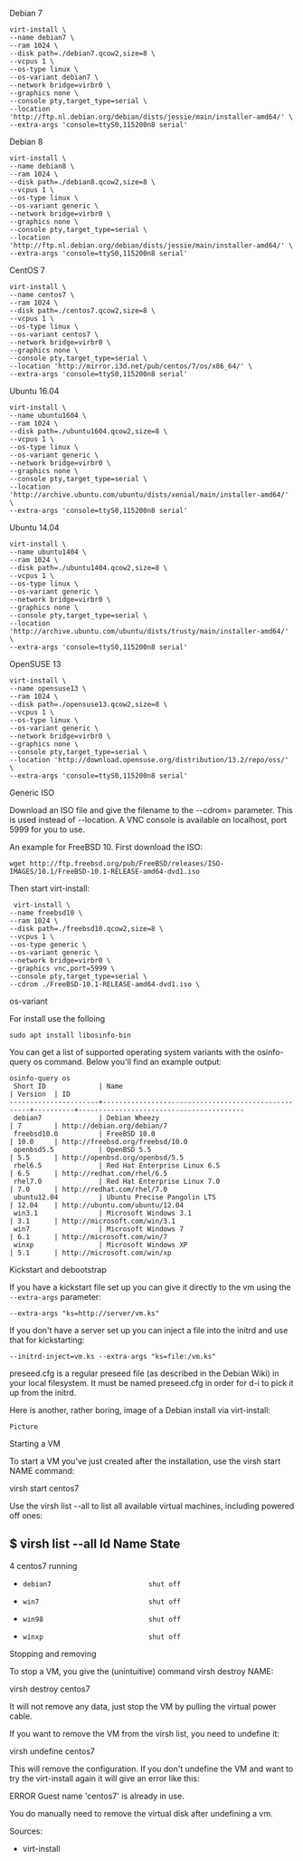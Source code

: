 Debian 7
```
virt-install \
--name debian7 \
--ram 1024 \
--disk path=./debian7.qcow2,size=8 \
--vcpus 1 \
--os-type linux \
--os-variant debian7 \
--network bridge=virbr0 \
--graphics none \
--console pty,target_type=serial \
--location 'http://ftp.nl.debian.org/debian/dists/jessie/main/installer-amd64/' \
--extra-args 'console=ttyS0,115200n8 serial'
```

Debian 8
```
virt-install \
--name debian8 \
--ram 1024 \
--disk path=./debian8.qcow2,size=8 \
--vcpus 1 \
--os-type linux \
--os-variant generic \
--network bridge=virbr0 \
--graphics none \
--console pty,target_type=serial \
--location 'http://ftp.nl.debian.org/debian/dists/jessie/main/installer-amd64/' \
--extra-args 'console=ttyS0,115200n8 serial'
```

CentOS 7

```
virt-install \
--name centos7 \
--ram 1024 \
--disk path=./centos7.qcow2,size=8 \
--vcpus 1 \
--os-type linux \
--os-variant centos7 \
--network bridge=virbr0 \
--graphics none \
--console pty,target_type=serial \
--location 'http://mirror.i3d.net/pub/centos/7/os/x86_64/' \
--extra-args 'console=ttyS0,115200n8 serial'
```

Ubuntu 16.04
```
virt-install \
--name ubuntu1604 \
--ram 1024 \
--disk path=./ubuntu1604.qcow2,size=8 \
--vcpus 1 \
--os-type linux \
--os-variant generic \
--network bridge=virbr0 \
--graphics none \
--console pty,target_type=serial \
--location 'http://archive.ubuntu.com/ubuntu/dists/xenial/main/installer-amd64/' \
--extra-args 'console=ttyS0,115200n8 serial'
```

Ubuntu 14.04
```
virt-install \
--name ubuntu1404 \
--ram 1024 \
--disk path=./ubuntu1404.qcow2,size=8 \
--vcpus 1 \
--os-type linux \
--os-variant generic \
--network bridge=virbr0 \
--graphics none \
--console pty,target_type=serial \
--location 'http://archive.ubuntu.com/ubuntu/dists/trusty/main/installer-amd64/' \
--extra-args 'console=ttyS0,115200n8 serial'
```

OpenSUSE 13
```
virt-install \
--name opensuse13 \
--ram 1024 \
--disk path=./opensuse13.qcow2,size=8 \
--vcpus 1 \
--os-type linux \
--os-variant generic \
--network bridge=virbr0 \
--graphics none \
--console pty,target_type=serial \
--location 'http://download.opensuse.org/distribution/13.2/repo/oss/' \
--extra-args 'console=ttyS0,115200n8 serial'
```


Generic ISO

Download an ISO file and give the filename to the --cdrom= parameter. This is used instead of --location. A VNC console is available on localhost, port 5999 for you to use.

An example for FreeBSD 10. First download the ISO:

```
wget http://ftp.freebsd.org/pub/FreeBSD/releases/ISO-IMAGES/10.1/FreeBSD-10.1-RELEASE-amd64-dvd1.iso
```

Then start virt-install:

```
 virt-install \
--name freebsd10 \
--ram 1024 \
--disk path=./freebsd10.qcow2,size=8 \
--vcpus 1 \
--os-type generic \
--os-variant generic \
--network bridge=virbr0 \
--graphics vnc,port=5999 \
--console pty,target_type=serial \
--cdrom ./FreeBSD-10.1-RELEASE-amd64-dvd1.iso \
```

os-variant

For install use the folloing
```
sudo apt install libosinfo-bin
```

You can get a list of supported operating system variants with the osinfo-query os command. Below you'll find an example output:

```
osinfo-query os
 Short ID             | Name                                               | Version  | ID                                      
----------------------+----------------------------------------------------+----------+-----------------------------------------
 debian7              | Debian Wheezy                                      | 7        | http://debian.org/debian/7              
 freebsd10.0          | FreeBSD 10.0                                       | 10.0     | http://freebsd.org/freebsd/10.0         
 openbsd5.5           | OpenBSD 5.5                                        | 5.5      | http://openbsd.org/openbsd/5.5          
 rhel6.5              | Red Hat Enterprise Linux 6.5                       | 6.5      | http://redhat.com/rhel/6.5              
 rhel7.0              | Red Hat Enterprise Linux 7.0                       | 7.0      | http://redhat.com/rhel/7.0              
 ubuntu12.04          | Ubuntu Precise Pangolin LTS                        | 12.04    | http://ubuntu.com/ubuntu/12.04          
 win3.1               | Microsoft Windows 3.1                              | 3.1      | http://microsoft.com/win/3.1            
 win7                 | Microsoft Windows 7                                | 6.1      | http://microsoft.com/win/7              
 winxp                | Microsoft Windows XP                               | 5.1      | http://microsoft.com/win/xp  
```

Kickstart and debootstrap

If you have a kickstart file set up you can give it directly to the vm using the `--extra-args` parameter:

 ```--extra-args "ks=http://server/vm.ks" ```

If you don't have a server set up you can inject a file into the initrd and use that for kickstarting:

```--initrd-inject=vm.ks --extra-args "ks=file:/vm.ks" ```

preseed.cfg is a regular preseed file (as described in the Debian Wiki) in your local filesystem. It must be named preseed.cfg in order for d-i to pick it up from the initrd.

Here is another, rather boring, image of a Debian install via virt-install:

```Picture```

Starting a VM

To start a VM you've just created after the installation, use the virsh start NAME command:

virsh start centos7

Use the virsh list --all to list all available virtual machines, including powered off ones:

$ virsh list --all
 Id    Name                           State
----------------------------------------------------
 4     centos7                        running
 -     debian7                        shut off
 -     win7                           shut off
 -     win98                          shut off
 -     winxp                          shut off

Stopping and removing

To stop a VM, you give the (unintuitive) command virsh destroy NAME:

virsh destroy centos7

It will not remove any data, just stop the VM by pulling the virtual power cable.

If you want to remove the VM from the virsh list, you need to undefine it:

virsh undefine centos7

This will remove the configuration. If you don't undefine the VM and want to try the virt-install again it will give an error like this:

ERROR    Guest name 'centos7' is already in use.

You do manually need to remove the virtual disk after undefining a vm.


Sources:
 * virt-install